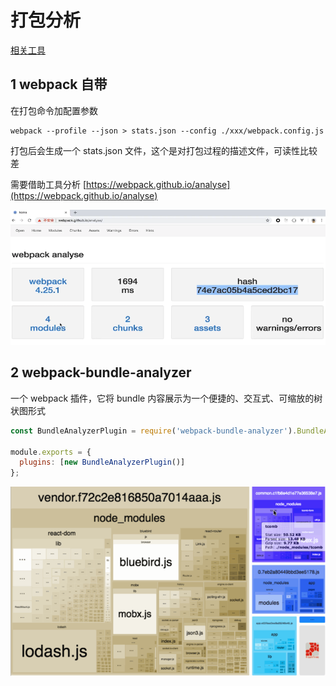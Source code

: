# 打包分析

[相关工具](https://webpack.docschina.org/guides/code-splitting/#bundle-analysis)

## 1 webpack 自带

在打包命令加配置参数

```
webpack --profile --json > stats.json --config ./xxx/webpack.config.js
```

打包后会生成一个 stats.json 文件，这个是对打包过程的描述文件，可读性比较差

需要借助工具分析 [https://webpack.github.io/analyse](https://webpack.github.io/analyse)

![](../pic/12-analysis_20200807111025.png)

## 2 webpack-bundle-analyzer

一个 webpack 插件，它将 bundle 内容展示为一个便捷的、交互式、可缩放的树状图形式

```javascript
const BundleAnalyzerPlugin = require('webpack-bundle-analyzer').BundleAnalyzerPlugin;

module.exports = {
  plugins: [new BundleAnalyzerPlugin()]
};
```

![](../pic/12-analysis_20200807112048.png)

